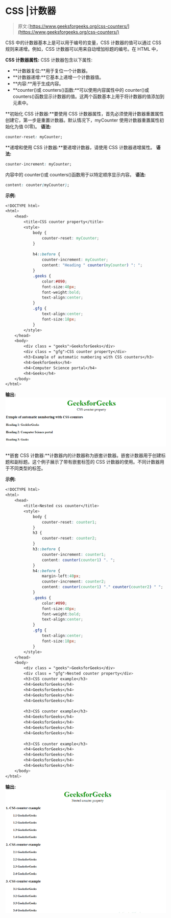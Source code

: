 # CSS |计数器

> 原文:[https://www.geeksforgeeks.org/css-counters/](https://www.geeksforgeeks.org/css-counters/)

CSS 中的计数器基本上是可以用于编号的变量，CSS 计数器的值可以通过 CSS 规则来递增。例如，CSS 计数器可以用来自动增加标题的编号。在 HTML 中，

**CSS 计数器属性:** CSS 计数器包含以下属性:

*   **计数器复位:**用于复位一个计数器。
*   **计数器递增:**它基本上递增一个计数器值。
*   **内容:**用于生成内容。
*   **counter()或 counters()函数:**可以使用内容属性中的 counter()或 counters()函数显示计数器的值。这两个函数基本上用于将计数器的值添加到元素中。

**初始化 CSS 计数器:**要使用 CSS 计数器属性，首先必须使用计数器重置属性创建它，第一步是重置计数器。默认情况下，myCounter 使用计数器重置属性初始化为值 0(零)。
**语法:**

```css
counter-reset: myCounter;

```

**递增和使用 CSS 计数器:**要递增计数器，请使用 CSS 计数器递增属性。
**语法:**

```css
counter-increment: myCounter;

```

内容中的 counter()或 counters()函数用于以特定顺序显示内容。
**语法:**

```css
content: counter(myCounter);

```

**示例:**

```css
<!DOCTYPE html>
<html>
    <head>
        <title>CSS counter property</title>
        <style>
            body {
                counter-reset: myCounter;
            }

            h4::before {
                counter-increment: myCounter;
                content: "Heading " counter(myCounter) ": ";
            }
            .geeks {
                color:#090;
                font-size:40px;
                font-weight:bold;
                text-align:center;
            }
            .gfg {
                text-align:center;
                font-size:18px;
            }
        </style>
    </head>
    <body>
        <div class = "geeks">GeeksforGeeks</div>
        <div class = "gfg">CSS counter property</div>
        <h3>Example of automatic numbering with CSS counters</h3>
        <h4>GeekforGeeks</h4>
        <h4>Computer Science portal</h4>
        <h4>Geeks</h4>
    </body>
</html>                                 
```

**输出:**
![css counter property](img/5e6b2cb71693cb9bd958cf45a8dd35cb.png)

**嵌套 CSS 计数器:**计数器内的计数器称为嵌套计数器。嵌套计数器用于创建标题和副标题。这个例子展示了带有嵌套标签的 CSS 计数器的使用。不同计数器用于不同类型的标签。

**示例:**

```css
<!DOCTYPE html>
<html>
    <head>
        <title>Nested css counter</title>
        <style>
            body {
                counter-reset: counter1;
            }
            h3 {
                counter-reset: counter2;
            }
            h3::before {
                counter-increment: counter1;
                content: counter(counter1) ". ";
            }
            h4::before {
                margin-left:40px;
                counter-increment: counter2;
                content: counter(counter1) "." counter(counter2) " ";
            }
            .geeks {
                color:#090;
                font-size:40px;
                font-weight:bold;
                text-align:center;
            }
            .gfg {
                text-align:center;
                font-size:18px;
            }
        </style>
    </head>
    <body>
        <div class = "geeks">GeeksforGeeks</div>
        <div class = "gfg">Nested counter property</div>
        <h3>CSS counter example</h3>
        <h4>GeeksforGeeks</h4>
        <h4>GeeksforGeeks</h4>
        <h4>GeeksforGeeks</h4>
        <h4>GeeksforGeeks</h4>

        <h3>CSS counter example</h3>
        <h4>GeeksforGeeks</h4>
        <h4>GeeksforGeeks</h4>
        <h4>GeeksforGeeks</h4>
        <h4>GeeksforGeeks</h4>

        <h3>CSS counter example</h3>
        <h4>GeeksforGeeks</h4>
        <h4>GeeksforGeeks</h4>
        <h4>GeeksforGeeks</h4>
        <h4>GeeksforGeeks</h4>
    </body>
</html>                    
```

**输出:**
![nested counter property](img/c350222ab4909e2ee9dba3e7432a7420.png)